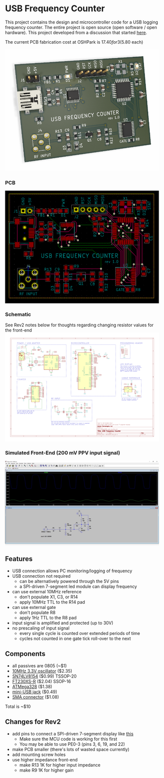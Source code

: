 # USB Frequency Counter

This project contains the design and microcontroller code for a USB logging frequency counter. The entire project is open source (open software / open hardware). This project developed from a discussion that started [here](https://github.com/swharden/AVR-projects/issues/1).

The current PCB fabrication cost at OSHPark is $17.40 for 3 ($5.80 each)

![](pcb-3d.png)

### PCB
![](pcb-wires.png)

### Schematic
See Rev2 notes below for thoughts regarding changing resistor values for the front-end
![](schematic.png)

### Simulated Front-End (200 mV PPV input signal)
![](LTSpice/screenshot.jpg)

## Features
* USB connection allows PC monitoring/logging of frequency
* USB connection not required
  * can be alternatively powered through the 5V pins
  * a SPI-driven 7-segment led module can display frequency
* can use external 10MHz reference
  * don't populate X1, C3, or R14
  * apply 10MHz TTL to the R14 pad
* can use external gate
  * don't populate R8
  * apply 1Hz TTL to the R8 pad
* input signal is amplified and protected (up to 30V)
* no prescaling of input signal
  * every single cycle is counted over extended periods of time
  * cycles not counted in one gate tick roll-over to the next

## Components
* all passives are 0805 (~$1)
* [10MHz 3.3V oscillator](https://www.mouser.com/ProductDetail/Fox/FOX924B-10000?qs=sGAEpiMZZMt8oz%2FHeiymAOqzUXC3weGFrHcwaz7vvYI%3D) ($2.35)
* [SN74LV8154](https://www.mouser.com/ProductDetail/Texas-Instruments/SN74LV8154PWR?qs=sGAEpiMZZMtdY2G%252BSI3N4aQvQNXOTGN6Ghdjz%252BkScFE%3D) ($0.99) TSSOP-20
* [FT230XS-R](https://www.mouser.com/ProductDetail/FTDI/FT230XS-R?qs=sGAEpiMZZMtv%252Bwxsgy%2FhiIaF6qCroMVR1i2pEQA5UpU%3D) ($2.04) SSOP-16
* [ATMega328](https://www.mouser.com/ProductDetail/Microchip-Technology-Atmel/ATMEGA328PB-AU?qs=sGAEpiMZZMvc81WFyF5EdrSRAEYMYvHlMc95YQj%2FArE%3D) ($1.38)
* [mini-USB jack](https://www.mouser.com/ProductDetail/CUI/UJ2-MBH-1-SMT-TR?qs=sGAEpiMZZMu3xu3GWjvQiLfiCTO8RP%252Bk%252BIiwpoT5qew%3D) ($0.49)
* [SMA connector](https://www.mouser.com/ProductDetail/LPRS/SMA-CONNECTOR?qs=sGAEpiMZZMuLQf%252BEuFsOrkd7M7rmHNHidLMZ%2Ftb%252B0T1YCJLScw0qLA%3D%3D) ($1.08)

Total is ~$10

## Changes for Rev2
* add pins to connect a SPI-driven 7-segment display like [this](https://www.amazon.com/dp/B07CL2YNJQ)
  * Make sure the MCU code is working for this first
  * You may be able to use PE0-3 (pins 3, 6, 19, and 22)
* make PCB smaller (there's lots of wasted space currently)
* add mounting screw holes
* use higher impedance front-end
  * make R13 1K for higher input impedance
  * make R9 1K for higher gain
